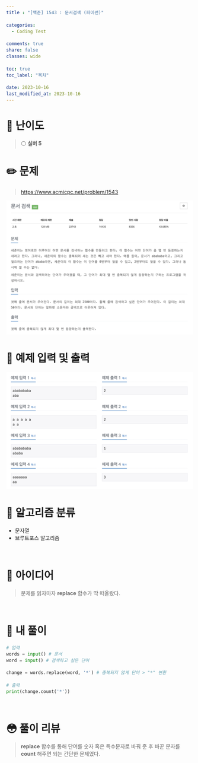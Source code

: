 ```yaml
---
title : "[백준] 1543 : 문서검색 (파이썬)"

categories:
  - Coding Test

comments: true
share: false
classes: wide

toc: true
toc_label: "목차"

date: 2023-10-16
last_modified_at: 2023-10-16
---
```


# 🔎 난이도
> ⚪️ **실버 5**

# ✏️ 문제
> <https://www.acmicpc.net/problem/1543>  

<img src = "/assets/images/Coding_test/Boj/BOJ_1543_1.png" />
<br>

# 🤖 예제 입력 및 출력

<img src = "/assets/images/Coding_test/Boj/BOJ_1543_2.png" />

<br>

# 📑 알고리즘 분류

* 문자열
* 브루트포스 알고리즘  

<br>

# 🧐 아이디어

> 문제를 읽자마자 **replace** 함수가 딱 떠올랐다.  

<br>

# 📝 내 풀이
``` python
# 입력
words = input() # 문서
word = input() # 검색하고 싶은 단어

change = words.replace(word, '*') # 중복되지 않게 단어 > "*" 변환

# 출력
print(change.count('*'))
```
<br>

# 😳 풀이 리뷰

> **replace** 함수를 통해 단어를 숫자 혹은 특수문자로 바꿔 준 후 바꾼 문자를 **count** 해주면 되는 간단한 문제였다.


